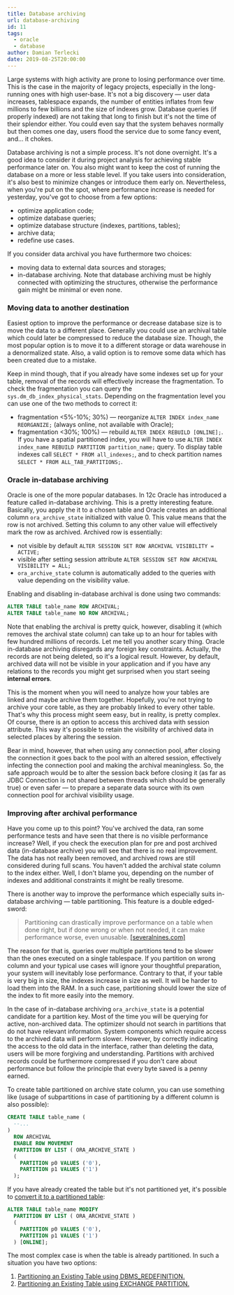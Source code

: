 ```yaml
---
title: Database archiving
url: database-archiving
id: 11
tags:
  - oracle
  - database
author: Damian Terlecki
date: 2019-08-25T20:00:00
---
```


Large systems with high activity are prone to losing performance over time. This is the case in the majority of legacy projects, especially in the long-running ones
with high user-base. It's not a big discovery — user data increases, tablespace expands, the number of entities inflates from few millions to few billions and the size of indexes grow. Database queries (if properly indexed) are not taking that long to finish but it's not the time of their splendor either. You could even say that the system behaves normally but then comes one day, users flood the service due to some fancy event, and... it chokes.

Database archiving is not a simple process. It's not done overnight. It's a good idea to consider it during project analysis for achieving stable performance later on. You also might want to keep the cost of running the database on a more or less stable level. If you take users into consideration, it's also best to minimize changes or introduce them early on. Nevertheless, when you're put on the spot, where performance increase is needed for yesterday, you've got to choose from a few options:
- optimize application code;
- optimize database queries;
- optimize database structure (indexes, partitions, tables);
- archive data;
- redefine use cases.

If you consider data archival you have furthermore two choices:
- moving data to external data sources and storages;
- in-database archiving.
Note that database archiving must be highly connected with optimizing the structures, otherwise the performance gain might be minimal or even none.

### Moving data to another destination

Easiest option to improve the performance or decrease database size is to move the data to a different place. Generally you could use an archival table which could later be compressed to reduce the database size. Though, the most popular option is to move it to a different storage or data warehouse in a denormalized state. Also, a valid option is to remove some data which has been created due to a mistake.

Keep in mind though, that if you already have some indexes set up for your table, removal of the records will effectively increase the fragmentation. To check the fragmentation you can query the `sys.dm_db_index_physical_stats`. Depending on the fragmentation level you can use one of the two methods to correct it:
- fragmentation <5%-10%; 30%) — reorganize `ALTER INDEX index_name REORGANIZE;` (always online, not available with Oracle);
- fragmentation <30%; 100%) — rebuild `ALTER INDEX REBUILD [ONLINE];`.
If you have a spatial partitioned index, you will have to use `ALTER INDEX index_name REBUILD PARTITION partition_name;` query. To display table indexes call `SELECT * FROM all_indexes;`, and to check partition names `SELECT * FROM ALL_TAB_PARTITIONS;`.

### Oracle in-database archiving

Oracle is one of the more popular databases. In 12c Oracle has introduced a feature called in-database archiving. This is a pretty interesting feature. Basically, you apply the it to a chosen table and Oracle creates an additional column `ora_archive_state` initialized with value 0. This value means that the row is not archived. Setting this column to any other value will effectively mark the row as archived. Archived row is essentially:
- not visible by default `ALTER SESSION SET ROW ARCHIVAL VISIBILITY = ACTIVE;`
- visible after setting session attribute `ALTER SESSION SET ROW ARCHIVAL VISIBILITY = ALL;`
- `ora_archive_state` column is automatically added to the queries with value depending on the visibility value.

Enabling and disabling in-database archival is done using two commands:
```sql
ALTER TABLE table_name ROW ARCHIVAL;
ALTER TABLE table_name NO ROW ARCHIVAL;
```
Note that enabling the archival is pretty quick, however, disabling it (which removes the archival state column) can take up to an hour for tables with few hundred millions of records. Let me tell you another scary thing. Oracle in-database archiving disregards any foreign key constraints. Actually, the records are not being deleted, so it's a logical result. However, by default, archived data will not be visible in your application and if you have any relations to the records you might get surprised when you start seeing **internal errors**.

This is the moment when you will need to analyze how your tables are linked and maybe archive them together. Hopefully, you're not trying to archive your core table, as they are probably linked to every other table. That's why this process might seem easy, but in reality, is pretty complex. Of course, there is an option to access this archived data with session attribute. This way it's possible to retain the visibility of archived data in selected places by altering the session.

Bear in mind, however, that when using any connection pool, after closing the connection it goes back to the pool with an altered session, effectively infecting the connection pool and making the archival meaningless. So, the safe approach would be to alter the session back before closing it (as far as JDBC Connection is not shared between threads which should be generally true) or even safer — to prepare a separate data source with its own connection pool for archival visibility usage.

### Improving after archival performance

Have you come up to this point? You've archived the data, ran some performance tests and have seen that there is no visible performance increase? Well, if you check the execution plan for pre and post archived data (in-database archive) you will see that there is no real improvement. The data has not really been removed, and archived rows are still considered during full scans. You haven't added the archival state column to the index either. Well, I don't blame you, depending on the number of indexes and additional constraints it might be really tiresome.

There is another way to improve the performance which especially suits in-database archiving — table partitioning. This feature is a double edged-sword:
> Partitioning can drastically improve performance on a table when done right, but if done wrong or when not needed, it can make performance worse, even unusable. [[severalnines.com]](https://severalnines.com/database-blog/guide-partitioning-data-postgresql)

The reason for that is, queries over multiple partitions tend to be slower than the ones executed on a single tablespace. If you partition on wrong column and your typical use cases will ignore your thoughtful preparation, your system will inevitably lose performance. Contrary to that, if your table is very big in size, the indexes increase in size as well. It will be harder to load them into the RAM. In a such case, partitioning should lower the size of the index to fit more easily into the memory.

In the case of in-database archiving `ora_archive_state` is a potential candidate for a partition key. Most of the time you will be querying for active, non-archived data. The optimizer should not search in partitions that do not have relevant information. System components which require access to the archived data will perform slower. However, by correctly indicating the access to the old data in the interface, rather than deleting the data, users will be more forgiving and understanding. Partitions with archived records could be furthermore compressed if you don't care about performance but follow the principle that every byte saved is a penny earned.

To create table partitioned on archive state column, you can use something like (usage of subpartitions in case of partitioning by a different column is also possible):
```sql
CREATE TABLE table_name (
  --...
)
  ROW ARCHIVAL
  ENABLE ROW MOVEMENT
  PARTITION BY LIST ( ORA_ARCHIVE_STATE )
  (
    PARTITION p0 VALUES ('0'),
    PARTITION p1 VALUES ('1')
  );
```

If you have already created the table but it's not partitioned yet, it's possible to [convert it to a partitioned table](https://docs.oracle.com/en/database/oracle/oracle-database/12.2/vldbg/evolve-nopartition-table.html#GUID-5FDB7D59-DD05-40E4-8AB4-AF82EA0D0FE5):
```sql
ALTER TABLE table_name MODIFY
  PARTITION BY LIST ( ORA_ARCHIVE_STATE )
  (
    PARTITION p0 VALUES ('0'),
    PARTITION p1 VALUES ('1')
  ) [ONLINE];
```

The most complex case is when the table is already partitioned. In such a situation you have two options:
1. [Partitioning an Existing Table using DBMS_REDEFINITION.](https://oracle-base.com/articles/misc/partitioning-an-existing-table)
2. [Partitioning an Existing Table using EXCHANGE PARTITION.](https://oracle-base.com/articles/misc/partitioning-an-existing-table-using-exchange-partition)
